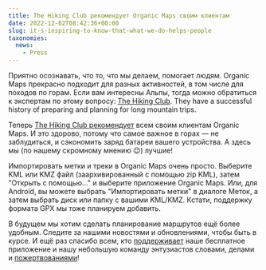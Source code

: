 ```yaml
---
title: The Hiking Club рекомендует Organic Maps своим клиентам
date: 2022-12-02T08:42:36+00:00
slug: it-s-inspiring-to-know-that-what-we-do-helps-people
taxonomies:
  news:
    - Press
---
```


Приятно осознавать, что то, что мы делаем, помогает людям. Organic Maps прекрасно подходит для разных активностей, в том числе для походов по горам. Если вам интересны Альпы, тогда можно обратиться к экспертам по этому вопросу: [The Hiking Club](https://www.thehiking.club/). They have a successful history of preparing and planning for long mountain trips.

Теперь [The Hiking Club рекомендует](https://www.thehiking.club/blog/the-hiking-club-partners-with-organic-maps) всем своим клиентам Organic Maps. И это здорово, потому что самое важное в горах — не заблудиться, и сэкономить заряд батареи вашего устройства. А здесь мы (по нашему скромному мнению 😉) лучшие!

Импортировать метки и треки в Organic Maps очень просто. Выберите KML или KMZ файл (заархивированный с помощью zip KML), затем "Открыть с помощью..." и выберите приложение Organic Maps. Или, для Android, вы можете выбрать "Импортировать метки" в диалоге Меток, а затем выбрать диск или папку с вашими KML/KMZ. Кстати, поддержку формата GPX мы тоже планируем добавить.

В будущем мы хотим сделать планирование маршрутов ещё более удобным. Следите за нашими новостями и обновлениями, чтобы быть в курсе. И ещё раз спасибо всем, кто [поддерживает](https://organicmaps.app/support-us/) наше бесплатное приложение и нашу небольшую команду энтузиастов словами, делами и [пожертвованиями](https://organicmaps.app/donate/)!
